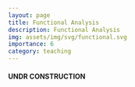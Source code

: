 ```yaml
---
layout: page
title: Functional Analysis
description: Functional Analysis
img: assets/img/svg/functional.svg
importance: 6
category: teaching
---
```


#### UNDR CONSTRUCTION
